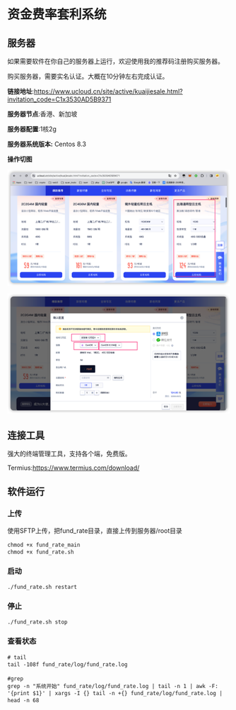# 资金费率套利系统

## 服务器

如果需要软件在你自己的服务器上运行，欢迎使用我的推荐码注册购买服务器。

购买服务器，需要实名认证。大概在10分钟左右完成认证。

**链接地址**:https://www.ucloud.cn/site/active/kuaijiesale.html?invitation_code=C1x3530AD5B9371

**服务器节点**:香港、新加坡

**服务器配置**:1核2g

**服务器系统版本:** Centos 8.3

**操作切图**

![image-20240316191504317](image/image-20240316191504317.png)



![image-20240316191610764](image/image-20240316191610764.png)





## 连接工具

强大的终端管理工具，支持各个端，免费版。

Termius:https://www.termius.com/download/




## 软件运行

### 上传

使用SFTP上传，把fund_rate目录，直接上传到服务器/root目录

```shell
chmod +x fund_rate_main
chmod +x fund_rate.sh
```

### 启动

```shell
./fund_rate.sh restart 
```

### 停止

```shell
./fund_rate.sh stop
```



### 查看状态

```shell
# tail
tail -108f fund_rate/log/fund_rate.log

#grep
grep -n "系统开始" fund_rate/log/fund_rate.log | tail -n 1 | awk -F: '{print $1}' | xargs -I {} tail -n +{} fund_rate/log/fund_rate.log | head -n 68
```


